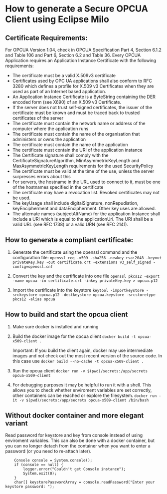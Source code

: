 # How to generate a Secure OPCUA Client using Eclipse Milo

## Certificate Requirements:

For OPCUA Version 1.04, check in OPCUA Specification Part 4, Section 6.1.2 and Table 106 and Part 6, Section 6.2 and Table 36.
Every OPCUA Application requires an Application Instance Certificate with the following requirements:

* The certificate must be a valid X.509v3 certificate
* Certificates used by OPC UA applications shall also conform to RFC 3280 which defines a profile for X.509 v3 Certificates when they are used as part of an Internet based application.
* An Application Instance Certificate is a ByteString containing the DER encoded form (see X690) of an X.509 v3 Certificate. 
* If the server does not trust self-signed certificates, the issuer of the certificate must be known and must be traced back to trusted certificates of the server
* The certificate must contain the network name or address of the computer where the application runs
* The certificate must contain the name of the organisation that administers or owns the application
* The certificate must contain the name of the application
* The certificate must contain the URI of the application instance
* The Certificate signature shall comply with the CertificateSignatureAlgorithm, MinAsymmetricKeyLength and MaxAsymmetricKeyLength requirements for the used SecurityPolicy
* The certificate must be valid at the time of the use, unless the server surpresses errors about this
* For servers, the hostname in the URL used to connect to it, must be one of the hostnames specified in the certificate
* The certificate may have a revocation list. Revoked certificates may not be used.
* The keyUsage shall include digitalSignature, nonRepudiation, keyEncipherment and dataEncipherment. Other key uses are allowed.
* The alternate names (subjectAltName) for the application Instance shall include a URI which is equal to the applicationUri. The URI shall be a valid URL (see RFC 1738) or a valid URN (see RFC 2141).


## How to generate a compliant certificate:

1. Generate the certificate using the openssl command and the configuration file:
    `openssl req -x509 -sha256 -newkey rsa:2048 -keyout privateKey.key -out certificate.crt -extensions v3_self_signed -config=openssl.cnf`
    
3.  Convert the key and the certificate into one file
    `openssl pkcs12 -export -name opcua -in certificate.crt -inkey privateKey.key > opcua.p12`

4. Import the certificate into the keystore
    `keytool -importkeystore -srckeystore opcua.p12 -destkeystore opcua.keystore -srcstoretype pkcs12 -alias opcua`

## How to build and start the opcua client

1. Make sure docker is installed and running

2. Build the docker image for the opcua client
    `docker build -t opcua-x509-client .`
    
   Important: If you build the client again, docker may use intermediate images and not check out the most recent version of the source code. 
   In this case use `docker build --no-cache -t opcua-x509-client .`

3. Run the opcua client
    `docker run -v $(pwd)/secrets:/app/secrets opcua-x509-client`
    
4. For debugging purposes it may be helpful to run it with a shell. 
    This allows you to check whether enviroment variables are set correctly, other containers can be reached or explore the filesystem.
    `docker run -it -v $(pwd)/secrets:/app/secrets opcua-x509-client /bin/bash`
    
## Without docker container and more elegant variant

Read password for keystore and key from console instead of using enviroment 
variables. This can also be done with a docker container, but you can no longer
detach from the container when you want to enter a password (or you need to 
re-attach later).

        Console console = System.console();
        if (console == null) {
            logger.error("Couldn't get Console instance");
            System.exit(0);
        }
        char[] keystorePasswordArray = console.readPassword("Enter your keystore password: ");